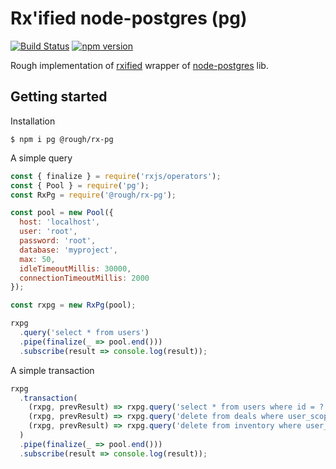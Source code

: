 # Rx'ified node-postgres (pg)

[![Build Status](https://travis-ci.com/ihoro/rough-rx-pg.svg?branch=master)](https://travis-ci.com/ihoro/rough-rx-pg)
[![npm version](https://badge.fury.io/js/%40rough%2Frx-pg.svg)](https://badge.fury.io/js/%40rough%2Frx-pg)

Rough implementation of [rxified](https://npmjs.com/rxjs) wrapper of [node-postgres](https://npmjs.com/pg) lib.

## Getting started

Installation
```
$ npm i pg @rough/rx-pg
```

A simple query
```js
const { finalize } = require('rxjs/operators');
const { Pool } = require('pg');
const RxPg = require('@rough/rx-pg');

const pool = new Pool({
  host: 'localhost',
  user: 'root',
  password: 'root',
  database: 'myproject',
  max: 50,
  idleTimeoutMillis: 30000,
  connectionTimeoutMillis: 2000
});

const rxpg = new RxPg(pool);

rxpg
  .query('select * from users')
  .pipe(finalize(_ => pool.end()))
  .subscribe(result => console.log(result));
```

A simple transaction
```js
rxpg
  .transaction(
    (rxpg, prevResult) => rxpg.query('select * from users where id = ? for update', 42),
    (rxpg, prevResult) => rxpg.query('delete from deals where user_scope_id = ?', prevResult[0].user_scope_id),
    (rxpg, prevResult) => rxpg.query('delete from inventory where user_id = ?', 42),
  )
  .pipe(finalize(_ => pool.end()))
  .subscribe(result => console.log(result));
```
